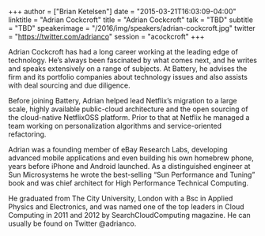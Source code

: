 +++
author = ["Brian Ketelsen"]
date = "2015-03-21T16:03:09-04:00"
linktitle = "Adrian Cockcroft"
title = "Adrian Cockcroft"
talk = "TBD"
subtitle = "TBD"
speakerimage = "/2016/img/speakers/adrian-cockcroft.jpg"
twitter = "https://twitter.com/adrianco"
session = "acockcroft"
+++

Adrian Cockcroft has had a long career working at the leading edge of technology. He’s always been fascinated by what comes next, and he writes and speaks extensively on a range of subjects. At Battery, he advises the firm and its portfolio companies about technology issues and also assists with deal sourcing and due diligence.

Before joining Battery, Adrian helped lead Netflix’s migration to a large scale, highly available public-cloud architecture and the open sourcing of the cloud-native NetflixOSS platform. Prior to that at Netflix he managed a team working on personalization algorithms and service-oriented refactoring.

Adrian was a founding member of eBay Research Labs, developing advanced mobile applications and even building his own homebrew phone, years before iPhone and Android launched. As a distinguished engineer at Sun Microsystems he wrote the best-selling “Sun Performance and Tuning” book and was chief architect for High Performance Technical Computing.

He graduated from The City University, London with a Bsc in Applied Physics and Electronics, and was named one of the top leaders in Cloud Computing in 2011 and 2012 by SearchCloudComputing magazine. He can usually be found on Twitter @adrianco.
